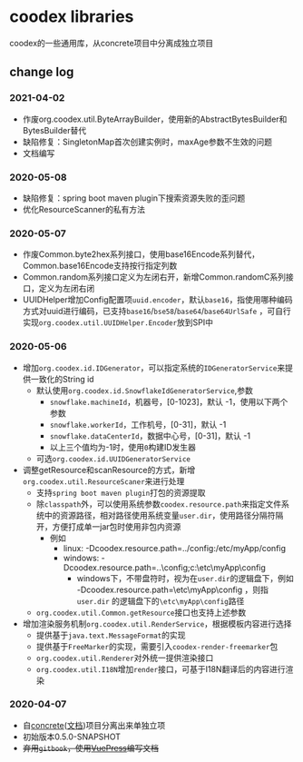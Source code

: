 # coodex libraries

coodex的一些通用库，从concrete项目中分离成独立项目

## change log

### 2021-04-02

- 作废org.coodex.util.ByteArrayBuilder，使用新的AbstractBytesBuilder和BytesBuilder替代
- 缺陷修复：SingletonMap首次创建实例时，maxAge参数不生效的问题
- 文档编写

### 2020-05-08

- 缺陷修复：spring boot maven plugin下搜索资源失败的歪问题
- 优化ResourceScanner的私有方法

### 2020-05-07

- 作废Common.byte2hex系列接口，使用base16Encode系列替代，Common.base16Encode支持按行指定列数
- Common.random系列接口定义为左闭右开，新增Common.randomC系列接口，定义为左闭右闭
- UUIDHelper增加Config配置项`uuid.encoder`，默认`base16`，指使用哪种编码方式对uuid进行编码，已支持`base16`/`bse58`/`base64`/`base64UrlSafe`
  ，可自行实现`org.coodex.util.UUIDHelper.Encoder`放到SPI中

### 2020-05-06

- 增加`org.coodex.id.IDGenerator`，可以指定系统的`IDGeneratorService`来提供一致化的String id
    - 默认使用`org.coodex.id.SnowflakeIdGeneratorService`,参数
        - `snowflake.machineId`，机器号，[0-1023]，默认 -1，使用以下两个参数
        - `snowflake.workerId`，工作机号，[0-31]，默认 -1
        - `snowflake.dataCenterId`，数据中心号，[0-31]，默认 -1
        - 以上三个值均为-1时，使用`0`构建ID发生器
    - 可选`org.coodex.id.UUIDGeneratorService`
- 调整getResource和scanResource的方式，新增`org.coodex.util.ResourceScaner`来进行处理
    - 支持`spring boot maven plugin`打包的资源提取
    - 除`classpath`外，可以使用系统参数`coodex.resource.path`来指定文件系统中的资源路径，相对路径使用系统变量`user.dir`，使用路径分隔符隔开，方便打成单一jar包时使用非包内资源
        - 例如
            - linux: -Dcoodex.resource.path=../config:/etc/myApp/config
            - windows: -Dcoodex.resource.path=..\config;c:\etc\myApp\config
                - windows下，不带盘符时，视为在`user.dir`的逻辑盘下，例如 -Dcoodex.resource.path=\etc\myApp\config ，则指`user.dir`
                  的逻辑盘下的`\etc\myApp\config`路径
    - `org.coodex.util.Common.getResource`接口也支持上述参数
- 增加渲染服务机制`org.coodex.util.RenderService`，根据模板内容进行选择
    - 提供基于`java.text.MessageFormat`的实现
    - 提供基于`FreeMarker`的实现，需要引入`coodex-render-freemarker`包
    - `org.coodex.util.Renderer`对外统一提供渲染接口
    - `org.coodex.util.I18N`增加`render`接口，可基于I18N翻译后的内容进行渲染

### 2020-04-07

- 自[concrete](https://github.com/coodex2016/concrete.coodex.org)([文档](https://concrete.coodex.org))项目分离出来单独立项
- 初始版本0.5.0-SNAPSHOT
- ~~弃用`gitbook`，使用[VuePress](https://vuepress.vuejs.org/)编写文档~~